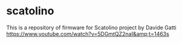 # scatolino
This is a repository of firmware for Scatolino project by Davide Gatti https://www.youtube.com/watch?v=5DGmtQZ2naI&amp;t=1463s
